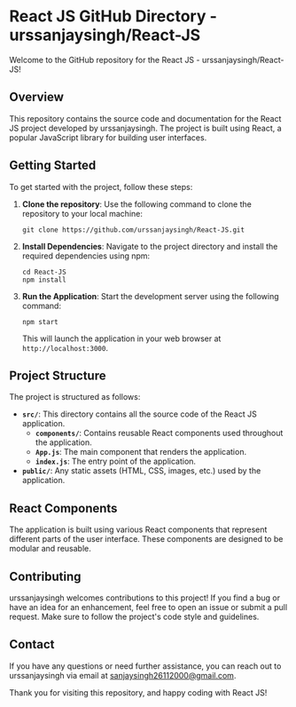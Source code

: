 # React JS GitHub Directory - urssanjaysingh/React-JS

Welcome to the GitHub repository for the React JS - urssanjaysingh/React-JS!

## Overview

This repository contains the source code and documentation for the React JS project developed by urssanjaysingh. The project is built using React, a popular JavaScript library for building user interfaces.

## Getting Started

To get started with the project, follow these steps:

1. **Clone the repository**: Use the following command to clone the repository to your local machine:

   ```
   git clone https://github.com/urssanjaysingh/React-JS.git
   ```

2. **Install Dependencies**: Navigate to the project directory and install the required dependencies using npm:

   ```
   cd React-JS
   npm install
   ```

3. **Run the Application**: Start the development server using the following command:

   ```
   npm start
   ```

   This will launch the application in your web browser at `http://localhost:3000`.

## Project Structure

The project is structured as follows:

- **`src/`**: This directory contains all the source code of the React JS application.
  - **`components/`**: Contains reusable React components used throughout the application.
  - **`App.js`**: The main component that renders the application.
  - **`index.js`**: The entry point of the application.
- **`public/`**: Any static assets (HTML, CSS, images, etc.) used by the application.

## React Components

The application is built using various React components that represent different parts of the user interface. These components are designed to be modular and reusable.

## Contributing

urssanjaysingh welcomes contributions to this project! If you find a bug or have an idea for an enhancement, feel free to open an issue or submit a pull request. Make sure to follow the project's code style and guidelines.

## Contact

If you have any questions or need further assistance, you can reach out to urssanjaysingh via email at sanjaysingh26112000@gmail.com.

Thank you for visiting this repository, and happy coding with React JS!
